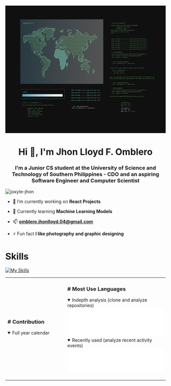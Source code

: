 <p align="center">
<img src="cover.svg" alt="External SVG"  height="400">
<p/>


<h1 align="center">Hi 👋, I'm Jhon Lloyd F. Omblero</h1>
<h3 align="center">I'm a Junior CS student at the University of Science and Technology of Southern Philippines - CDO and an aspiring Software Engineer and Computer Scientist</h3>
<p align="left"> <img src="https://komarev.com/ghpvc/?username=joxyle-jhon&label=Profile%20views&color=0e75b6&style=flat" alt="joxyle-jhon" /> </p>


- 🔭 I’m currently working on **React Projects**
- 🌱 Currently learning **Machine Learning Models**

- 📫 **omblero.jhonlloyd.04@gmail.com**
- ⚡ Fun fact **I like photography and graphic designing**

# Skills
[![My Skills](https://skillicons.dev/icons?i=js,html,css,mysql,py,react,cpp,git,figma,ai,ps,notion,vscode)](https://skillicons.dev)

<table>
  <tr>
    <td>
      <h3># Contribution</h3>
      <details open>
        <summary>Full year calendar</summary>
        <img src="https://github.com/joxyle-jhon/path-to-generated-metrics.svg" alt="">
      </details>
      <img width="400" height="1" alt="">
    </td>
    <td>
      <h3># Most Use Languages</h3>
      <details open>
        <summary>Indepth analysis (clone and analyze repositories)</summary>
        <img src="https://github.com/lowlighter/metrics/blob/examples/metrics.plugin.languages.indepth.svg?username=joxyle-jhon" alt="">
      </details>
      <details open>
        <summary>Recently used (analyze recent activity events)</summary>
        <img src="https://github.com/lowlighter/metrics/blob/examples/metrics.plugin.languages.recent.svg?username=joxyle-jhon" alt="">
      </details>
      <img width="400" height="1" alt="">
    </td>
  </tr>
</table>





